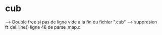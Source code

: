 # cub

--> Double free si pas de ligne vide a la fin du fichier ".cub" --> suppresion ft_del_line() ligne 48 de parse_map.c